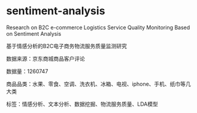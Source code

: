 # sentiment-analysis

Research on B2C e-commerce Logistics Service Quality Monitoring Based on Sentiment Analysis

基于情感分析的B2C电子商务物流服务质量监测研究

数据来源：京东商城商品客户评论

数据量：1260747  

商品品类：水果、零食、空调、洗衣机、冰箱、电视、iphone、手机、纸巾等几大类

标签：情感分析、文本分析、数据挖掘、物流服务质量、LDA模型
